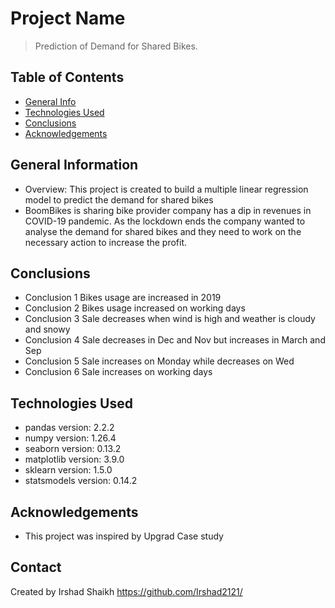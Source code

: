 # Project Name
> Prediction of Demand for Shared Bikes.


## Table of Contents
* [General Info](#general-information)
* [Technologies Used](#technologies-used)
* [Conclusions](#conclusions)
* [Acknowledgements](#acknowledgements)


## General Information
- Overview: This project is created to build a multiple linear regression model to predict the demand for shared bikes 
- BoomBikes is sharing bike provider company has a dip in revenues in COVID-19 pandemic. As the lockdown ends the company wanted to analyse the demand for shared bikes and they need to work on the necessary action to increase the profit.


## Conclusions
- Conclusion 1 Bikes usage are increased in 2019
- Conclusion 2 Bikes usage increased on working days
- Conclusion 3 Sale decreases when wind is high and weather is cloudy and snowy
- Conclusion 4 Sale decreases in Dec and Nov but increases in March and Sep
- Conclusion 5 Sale increases on Monday while decreases on Wed
- Conclusion 6 Sale increases on working days 



## Technologies Used
- pandas version: 2.2.2
- numpy version: 1.26.4
- seaborn version: 0.13.2
- matplotlib version: 3.9.0
- sklearn version: 1.5.0
- statsmodels version: 0.14.2

<!-- As the libraries versions keep on changing, it is recommended to mention the version of library used in this project -->

## Acknowledgements

- This project was inspired by Upgrad Case study


## Contact
Created by Irshad Shaikh  https://github.com/Irshad2121/


